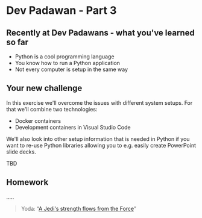 # Dev Padawan - Part 3

## Recently at Dev Padawans - what you've learned so far

- Python is a cool programming language
- You know how to run a Python application
- Not every computer is setup in the same way

## Your new challenge

In this exercise we'll overcome the issues with different system setups. For that we'll combine two technologies:

- Docker containers
- Development containers in Visual Studio Code

We'll also look into other setup information that is needed in Python if you want to re-use Python libraries allowing you to e.g. easily create PowerPoint slide decks.

TBD

## Homework

.....

> Yoda: “[A Jedi's strength flows from the Force](https://www.youtube.com/watch?v=gONQCIevSN0)”
